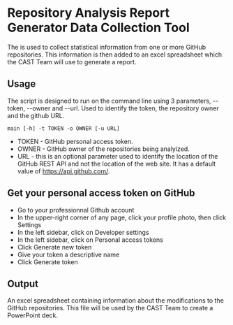 # Repository Analysis Report Generator Data Collection Tool
The is used to collect statistical information from one or more GitHub repositories.  This information is then added to an excel spreadsheet which the CAST Team will use to generate a report.  

## Usage
The script is designed to run on the command line using 3 parameters, --token, --owner and --url. Used to identify the token, the repository owner and the github URL.

    main [-h] -t TOKEN -o OWNER [-u URL]

* TOKEN - GitHub personal access token.  
* OWNER - GitHub owner of the repositories being analyized.
* URL - this is an optional parameter used to identify the location of the GitHub REST API and not the location of the web site. It has a default value of https://api.github.com/.

## Get your personal access token on GitHub 
* Go to your professionnal Github account 
* In the upper-right corner of any page, click your profile photo, then click Settings
* In the left sidebar, click on Developer settings
* In the left sidebar, click on Personal access tokens
* Click Generate new token
* Give your token a descriptive name
* Click Generate token

## Output 
An excel spreadsheet containing information about the modifications to the GitHub repositories. This file will be used by the CAST Team to create a PowerPoint deck.


